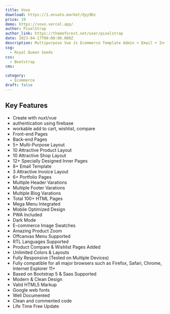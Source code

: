 ```yaml
---
title: Voxo
download: https://1.envato.market/Qyy9Dz
price: 19
demo: https://voxo.vercel.app/
author: PixelStrap
author_link: https://themeforest.net/user/pixelstrap
date: 2023-04-17T00:00:00.000Z
description: Multipurpose Vue Js Ecommerce Template Admin + Email + Invoice Template
ssg:
  - Royal Queen Seeds
css:
  - Bootstrap
cms:

category:
  - Ecommerce
draft: false
---
```


## Key Features

- Create with nuxt/vue
- authentication using firebase
- workable add to cart, wishlist, compare
- Front-end Pages
- Back-end Pages
- 5+ Multi-Purpose Layout
- 10 Attractive Product Layout
- 10 Attractive Shop Layout
- 12+ Specially Designed Inner Pages
- 8+ Email Template
- 3 Attractive Invoice Layout
- 6+ Portfolio Pages
- Multiple Header Varations
- Multiple Footer Varations
- Multiple Blog Varations
- Total 100+ HTML Pages
- Mega Menu Integrated
- Mobile Optimized Design
- PWA Included
- Dark Mode
- E-commerce Image Swatches
- Amazing Product Zoom
- Offcanvas Menu Supported
- RTL Languages Supported
- Product Compare & Wishlist Pages Added
- Unlimited Colors & Layouts
- Fully Responsive (Tested on Multiple Devices)
- Fully compatible for all major browsers such as Firefox, Safari, Chrome, Internet Explorer 11+
- Based on Bootstrap 5 & Saas Supported
- Modern & Clean Design
- Valid HTML5 Markup
- Google web fonts
- Well Documented
- Clean and commented code
- Life Time Free Update
